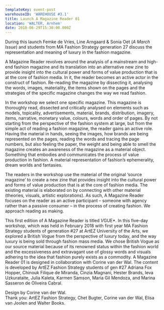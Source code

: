 ```yaml
---
templateKey: event-post
warehouseID: 'WAREHOUSE #3.1'
title: Launch A Magazine Reader 01
location: 'WALTER, Arnhem'
date: 2018-06-29T15:30:00.000Z
---
```

During this launch Femke de Vries, Line Arngaard & Sonia Oet (*A March Issue*) and students from MA Fashion Strategy generation 27 discuss the representation and meaning of luxury in the fashion magazine.

A Magazine Reader revolves around the analysis of a mainstream and high-end fashion magazine and its translation into an alternative new zine to provide insight into the cultural power and forms of value production that is at the core of fashion media. In it, the reader becomes an active actor in the construct of fashion. Re-reading the magazine by dissecting it, analysing the words, images, materiality, the items shown on the pages and the strategies of the specific magazine changes the way we read fashion.

In the workshop we select one specific magazine. This magazine is thoroughly read, dissected and critically analysed on elements such as models, topicality, advertisements, material, brands, distribution, imagery, items, narrative, monetary value, colours, words and order of pages. By not starting from the perspective of the fashion system at large, but from the simple act of reading a fashion magazine, the reader gains an active role. Having the material in hands, seeing the images, how brands are being represented on the pages, reading the words and tracing the page numbers, but also feeling the paper, the weight and being able to smell the magazine creates an awareness of the magazine as a material object. Something that embodies and communicates the process of value production in fashion. A material representation of fashion’s ephemerality, dream worlds and fantasies.

The readers in the workshop use the material of the original ‘source magazine’ to create a new zine that provides insight into the cultural power and forms of value production that is at the core of fashion media. The existing material is elaborated on by connecting with other material (theories, visuals, artistic explorations). As such, A Magazine Reader focuses on the reader as an active participant – someone with agency rather than a passive consumer – in the process of creating fashion. We approach reading as making.

This first edition of A Magazine Reader is titled *V*GUE*. In this five-day workshop, which was held in February 2018 with first year MA Fashion Strategy students of generation #27 at ArtEZ University of the Arts, we explored a British Vogue from the perspective of luxury today, and the way luxury is being sold through fashion mass media. We chose British Vogue as our source material because of its renowned status within the fashion world and the excessiveness and extravagant use of glossy words and visuals adhering to the idea that fashion purely exists as a commodity. A Magazine Reader 01 is designed in collaboration with Corine van der Wal. The content is developed by ArtEZ Fashion Strategy students of gen #27 Adriana Fox Hopper, Chinouk Filique de Miranda, Cinzia Magnani, Hester Brands, Ieva Uzkurataite, Julia Kaleta, Karmen Samson, Maria Gil Mendoza, and Marina Sasseron de Oliveira Cabral.

Design by Corine van der Wal.\
Thank you: ArtEZ Fashion Strategy, Chet Bugter, Corine van der Wal, Elisa van Joolen and Walter Books.